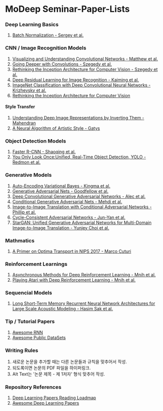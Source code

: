 # MoDeep Seminar-Paper-Lists

### Deep Learning Basics
1. [Batch Normalization - Sergey et al.](https://arxiv.org/pdf/1502.03167.pdf)

### CNN / Image Recognition Models
1. [Visualizing and Understanding Convolutional Networks - Matthew et al.](https://arxiv.org/abs/1311.2901)
2. [Going Deeper with Convolutions - Szegedy et al.](https://arxiv.org/abs/1409.4842)
3. [Rethinking the Inception Architecture for Computer Vision - Szegedy et al.](https://arxiv.org/abs/1512.00567)
4. [Deep Residual Learning for Image Recognition - Kaiming et al.](https://arxiv.org/abs/1512.03385)
5. [ImageNet Classification with Deep Convolutional Neural Networks - Krizhevsky et al.](https://papers.nips.cc/paper/4824-imagenet-classification-with-deep-convolutional-neural-networks)
6. [Rethinking the Inception Architecture for Computer Vision](https://arxiv.org/abs/1512.00567)

#### Style Transfer
1. [Understanding Deep Image Representations by Inverting Them - Mahendran](https://arxiv.org/abs/1412.0035)
2. [A Neural Algorithm of Artistic Style - Gatys](https://arxiv.org/abs/1508.06576)

### Object Detection Models
1. [Faster R-CNN - Shaoqing et al.](https://arxiv.org/pdf/1506.01497.pdf)
2. [You Only Look Once:Unified, Real-Time Object Detection, YOLO - Redmon et al.](https://arxiv.org/pdf/1506.02640.pdf)

### Generative Models
1. [Auto-Encoding Variational Bayes - Kingma et al.](https://arxiv.org/pdf/1312.6114.pdf)
2. [Generative Adversarial Nets - Goodfellow et al.](https://arxiv.org/pdf/1406.2661.pdf)
3. [Deep Convolutional Generative Adversarial Networks - Alec et al.](https://arxiv.org/pdf/1511.06434.pdf)
4. [Conditional Generative Adversarial Nets - Mehdi et al.](https://arxiv.org/pdf/1411.1784.pdf)
5. [Image-to-Image Translation with Conditional Adversarial Networks - Phillip et al.](https://arxiv.org/pdf/1611.07004.pdf)
6. [Cycle-Consistent Adversarial Networks - Jun-Yan et al.](https://arxiv.org/pdf/1703.10593.pdf)
7. [StarGAN: Unified Generative Adversarial Networks for Multi-Domain Image-to-Image Translation - Yunjey Choi et al.](https://arxiv.org/pdf/1711.09020.pdf) 

### Mathmatics
1. [A Primer on Optima Transport in NIPS 2017 - Marco Cuturi](https://nips.cc/Conferences/2017/Schedule?showEvent=8736)

### Reinforcement Learnings
1. [Asynchronous Methods for Deep Reinforcement Learning - Mnih et al.](https://arxiv.org/abs/1602.01783)
2. [Playing Atari with Deep Reinforcement Learning - Mnih et al.](https://arxiv.org/abs/1312.5602)

### Sequencial Models
1. [Long Short-Term Memory Recurrent Neural Network Architectures for Large Scale Acoustic Modeling - Hasim Sak et al.](https://static.googleusercontent.com/media/research.google.com/ko//pubs/archive/43905.pdf)

### Tip / Tutorial Papers
1. [Awesome RNN](https://github.com/kjw0612/awesome-rnn)
2. [Awesome Public DataSets](https://github.com/awesomedata/awesome-public-datasets) 

### Writing Rules
1. 새로운 논문을 추가할 때는 다른 논문들과 규칙을 맞추어서 작성.
2. 되도록이면 논문의 PDF 파일을 하이퍼링크.
3. Alt Text는 '논문 제목 - 제 1저자' 형식 맞추어 작성.

### Repository References
1. [Deep Learning Papers Reading Loadmap](https://github.com/songrotek/Deep-Learning-Papers-Reading-Roadmap)
2. [Awesome Deep Learning Papers](https://github.com/terryum/awesome-deep-learning-papers)
